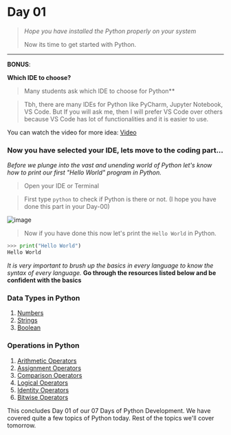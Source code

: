 # Day 01
> *Hope you have installed the Python properly on your system*
> 
> Now its time to get started with Python.

<hr>

**BONUS**:

**Which IDE to choose?**

> Many students ask which IDE to choose for Python**

> Tbh, there are many IDEs for Python like PyCharm, Jupyter Notebook, VS Code. But If you will ask me, then I will prefer VS Code over others because VS Code has lot of functionalities and it is easier to use.

You can watch the video for more idea: [Video](https://www.youtube.com/watch?v=eXinDi55iOk)


### Now you have selected your IDE, lets move to the coding part...

*Before we plunge into the vast and unending world of Python let's know how to print our first "Hello World" program in Python.*

> Open your IDE or Terminal

> First type `python` to check if Python is there or not. (I hope you have done this part in your Day-00)

![image](https://user-images.githubusercontent.com/39031660/125203697-2c884800-e297-11eb-9c68-79094b54e487.png)

> Now if you have done this now let's print the `Hello World` in Python.

```python
>>> print("Hello World")
Hello World
```

*It is very important to brush up the basics in every language to know the syntax of every language.*
**Go through the resources listed below and be confident with the basics**

### Data Types in Python
  1. [Numbers](https://www.w3schools.com/python/python_numbers.asp)
  2. [Strings](https://www.w3schools.com/python/python_strings.asp)
  3. [Boolean](https://www.w3schools.com/python/python_booleans.asp)

### Operations in Python
  1. [Arithmetic Operators](https://www.tutorialsteacher.com/python/python-operators#arithmetic)
  2. [Assignment Operators](https://www.tutorialsteacher.com/python/python-operators#assignment)
  3. [Comparison Operators](https://www.tutorialsteacher.com/python/python-operators#comparison)
  4. [Logical Operators](https://www.tutorialsteacher.com/python/python-operators#logical)
  5. [Identity Operators](https://www.tutorialsteacher.com/python/python-operators#identity)
  6. [Bitwise Operators](https://www.tutorialsteacher.com/python/python-operators#bitwise)


This concludes Day 01 of our 07 Days of Python Development. We have covered quite a few topics of Python today. Rest of the topics we'll cover tomorrow.
